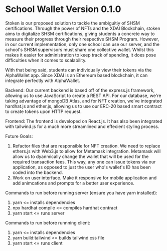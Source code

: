 # School Wallet Version 0.1.0

Stoken is our proposed solution to tackle the ambiguitiy of SHSM certifications. Through the power of NFTs and the XDAI Blockchain, stoken aims to digitalize SHSM certifications, giving students a concrete way to measure their progress through their respective SHSM Program. However, in our current implementation, only one school can use our server, and the school's SHSM supervisors must share one collective wallet. Whilst this makes it easier for administration to keep track of spending, it does pose difficulties when it comes to scalability. 

With that being said, students can individually view their tokens via the AlphaWallet app. Since XDAI is an Ethereum based blockchain, it can integrate perfectly with AlphaWallet.

Backend:
Our current backend is based off of the express.js framework, allowing us to use JavaScript to create a REST API. For our database, we're taking advantage of mongoDB Atlas, and for NFT creation, we've integrated hardhat.js and ether.js, allowing us to use our ERC-20 based smart contract to create tokens upon HTTP request.

Frontend:
The frontend is developed on React.js. It has also been integrated with tailwind.js for a much more streamlined and effecient styling process. 

Future Goals:
1. Refactor files that are responsible for NFT creation. We need to replace ethers.js with Web3.js to allow for Metamask integration. Metamask will allow us to dyanmically change the wallet that will be used for the required transaction fees. This way, any one can issue tokens via our application, as opposed to just the user who's wallet's ID has been coded into the backend. 
2. Work on user interface. Make it responsive for mobile application and add animcations and prompts for a better user experience.

Commands to run before running server (ensure you have yarn installed):
1. yarn <= installs dependencies
2. npx hardhat compile <= compiles hardhat contract
3. yarn start <= runs server

Commands to run before runnning client:
1. yarn <= installs dependencies
2. yarn build:tailwind <= builds tailwind css file
3. yarn start <= runs client
